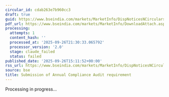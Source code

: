 ```yaml
---
circular_id: cdab263e7b960cc3
draft: true
guid: https://www.bseindia.com/markets/MarketInfo/DispNoticesNCirculars.aspx?Noticeid={24928145-535A-4F51-83B0-27543E0CA5CC}&noticeno=20250926-71&dt=09/26/2025&icount=71&totcount=76&flag=0
pdf_url: https://www.bseindia.com/markets/MarketInfo/DownloadAttach.aspx?id=20250926-71&attachedId=8c21d7f8-7d63-4e28-9816-0403a48f13df
processing:
  attempts: 1
  content_hash: ''
  processed_at: '2025-09-26T21:30:33.065792'
  processor_version: '2.0'
  stage: claude_failed
  status: failed
published_date: '2025-09-26T15:11:52+00:00'
rss_url: https://www.bseindia.com/markets/MarketInfo/DispNoticesNCirculars.aspx?Noticeid={24928145-535A-4F51-83B0-27543E0CA5CC}&noticeno=20250926-71&dt=09/26/2025&icount=71&totcount=76&flag=0
source: bse
title: Submission of Annual Compliance Audit requirement
---
```


Processing in progress...